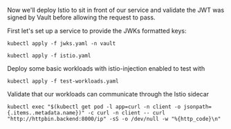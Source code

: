 Now we'll deploy Istio to sit in front of our service and validate the JWT was signed by Vault before allowing the request to pass.

First let's set up a service to provide the JWKs formatted keys:
```
kubectl apply -f jwks.yaml -n vault
```

```
kubectl apply -f istio.yaml
```

Deploy some basic workloads with istio-injection enabled to test with
```
kubectl apply -f test-workloads.yaml
```

Validate that our workloads can communicate through the Istio sidecar
```
kubectl exec "$(kubectl get pod -l app=curl -n client -o jsonpath={.items..metadata.name})" -c curl -n client -- curl "http://httpbin.backend:8000/ip" -sS -o /dev/null -w "%{http_code}\n"
```
